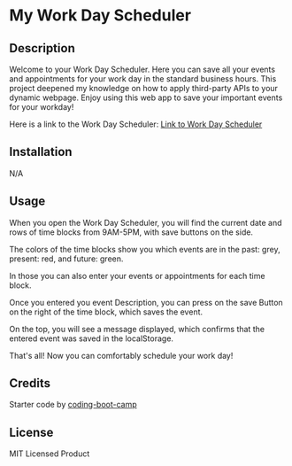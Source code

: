# My Work Day Scheduler

## Description

Welcome to your Work Day Scheduler.
Here you can save all your events and appointments for your work day in the standard business hours.
This project deepened my knowledge on how to apply third-party APIs to your dynamic webpage.
Enjoy using this web app to save your important events for your workday!

Here is a link to the Work Day Scheduler: [Link to Work Day Scheduler](https://pythonfabi.github.io/my-work-day-scheduler/)

## Installation

N/A

## Usage

When you open the Work Day Scheduler, you will find the current date and rows of time blocks from 9AM-5PM, with save buttons on the side.


The colors of the time blocks show you which events are in the past: grey, present: red, and future: green.


In those you can also enter your events or appointments for each time block.


Once you entered you event Description, you can press on the save Button on the right of the time block, which saves the event.



On the top, you will see a message displayed, which confirms that the entered event was saved in the localStorage.


That's all! Now you can comfortably schedule your work day!



## Credits

Starter code by [coding-boot-camp](https://github.com/coding-boot-camp/crispy-octo-meme)

## License

MIT Licensed Product




